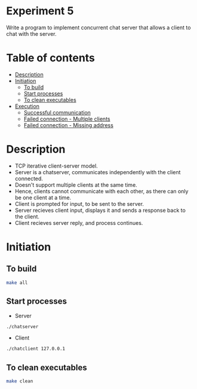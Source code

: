 <!-- omit in toc -->
# Experiment 5
Write a program to implement concurrent chat server that allows a client to chat with the server.

<!-- omit in toc -->
# Table of contents
- [Description](#description)
- [Initiation](#initiation)
  - [To build](#to-build)
  - [Start processes](#start-processes)
  - [To clean executables](#to-clean-executables)
- [Execution](#execution)
  - [Successful communication](#successful-communication)
  - [Failed connection - Multiple clients](#failed-connection---multiple-clients)
  - [Failed connection - Missing address](#failed-connection---missing-address)

# Description
- TCP iterative client-server model.
- Server is a chatserver, communicates independently with the client connected.
- Doesn't support multiple clients at the same time.
- Hence, clients cannot communicate with each other, as there can only be one client at a time.
- Client is prompted for input, to be sent to the server.
- Server recieves client input, displays it and sends a response back to the client.
- Client recieves server reply, and process continues.

# Initiation

## To build
```bash
make all
```

## Start processes
- Server
```bash
./chatserver
```
- Client
```bash
./chatclient 127.0.0.1
```

## To clean executables
```bash
make clean
```
